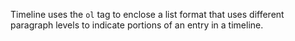 Timeline uses the `ol` tag to enclose a list format that uses different
paragraph levels to indicate portions of an entry in a timeline.
